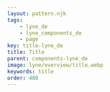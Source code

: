 ```yaml
---
layout: pattern.njk
tags: 
    - lyne_de
    - lyne_components_de
    - page
key: title-lyne_de
title: Title
parent: components-lyne_de
image: lyne/overview/title.webp
keywords: title
order: 480
---
```

